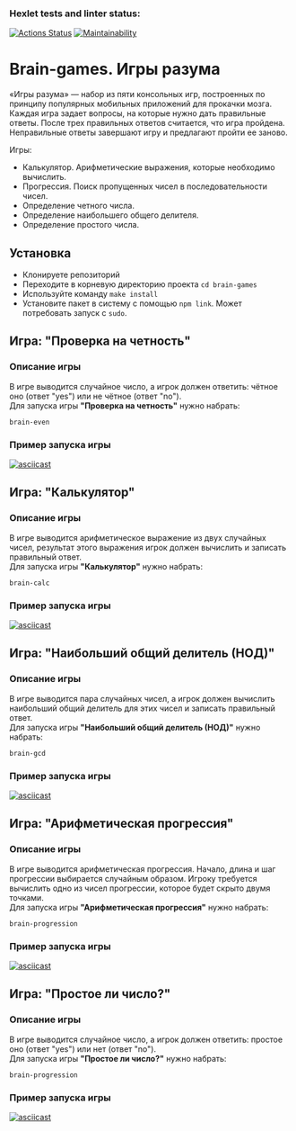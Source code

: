 ### Hexlet tests and linter status:
[![Actions Status](https://github.com/li9520/frontend-project-44/workflows/hexlet-check/badge.svg)](https://github.com/li9520/frontend-project-44/actions) [![Maintainability](https://api.codeclimate.com/v1/badges/c4fda9d52b62945c826c/maintainability)](https://codeclimate.com/github/li9520/frontend-project-44/maintainability)

# Brain-games. Игры разума
«Игры разума» — набор из пяти консольных игр, построенных по принципу популярных мобильных приложений для прокачки мозга. Каждая игра задает вопросы, на которые нужно дать правильные ответы. После трех правильных ответов считается, что игра пройдена. Неправильные ответы завершают игру и предлагают пройти ее заново.

Игры:
- Калькулятор. Арифметические выражения, которые необходимо вычислить.
- Прогрессия. Поиск пропущенных чисел в последовательности чисел.
- Определение четного числа.
- Определение наибольшего общего делителя.
- Определение простого числа.

## Установка
- Клонируете репозиторий
- Переходите в корневую директорию проекта `cd brain-games`
- Используйте команду `make install`
- Установите пакет в систему с помощью `npm link`. Может потребовать запуск с `sudo`.

## Игра: "Проверка на четность"
### Описание игры
В игре выводится случайное число, а игрок должен ответить: чётное оно (ответ "yes") или не чётное (ответ "no").  
Для запуска игры __"Проверка на четность"__ нужно набрать:
```
brain-even
```
### Пример запуска игры
[![asciicast](https://asciinema.org/a/nrjMNXNsGfbwFT6ZnSfGOK4PB.svg)](https://asciinema.org/a/nrjMNXNsGfbwFT6ZnSfGOK4PB)

## Игра: "Калькулятор"
### Описание игры
В игре выводится арифметическое выражение из двух случайных чисел, результат этого выражения игрок должен вычислить и записать правильный ответ.  
Для запуска игры __"Калькулятор"__ нужно набрать:
```
brain-calc
```
### Пример запуска игры
[![asciicast](https://asciinema.org/a/EGoGYmfE0GTwOHgx79Ux7IlYR.svg)](https://asciinema.org/a/EGoGYmfE0GTwOHgx79Ux7IlYR)

## Игра: "Наибольший общий делитель (НОД)"
### Описание игры
В игре выводится пара случайных чисел, а игрок должен вычислить наибольший общий делитель для этих чисел и записать правильный ответ.  
Для запуска игры __"Наибольший общий делитель (НОД)"__ нужно набрать:
```
brain-gcd
```
### Пример запуска игры
[![asciicast](https://asciinema.org/a/gkxjDAB0Dd3uIG2whF2EoX0l1.svg)](https://asciinema.org/a/gkxjDAB0Dd3uIG2whF2EoX0l1)

## Игра: "Арифметическая прогрессия"
### Описание игры
В игре выводится арифметическая прогрессия. Начало, длина и шаг прогрессии выбирается случайным образом. Игроку требуется вычислить одно из чисел прогрессии, которое будет скрыто двумя точками.   
Для запуска игры __"Арифметическая прогрессия"__ нужно набрать:
```
brain-progression
```
### Пример запуска игры
[![asciicast](https://asciinema.org/a/lr0l2BC73mN8inOXHBCGUWn3y.svg)](https://asciinema.org/a/lr0l2BC73mN8inOXHBCGUWn3y)

## Игра: "Простое ли число?"
### Описание игры
В игре выводится случайное число, а игрок должен ответить: простое оно (ответ "yes") или нет (ответ "no").  
Для запуска игры **"Простое ли число?"** нужно набрать:  
```
brain-progression
```
### Пример запуска игры
[![asciicast](https://asciinema.org/a/546697.svg)](https://asciinema.org/a/546697)